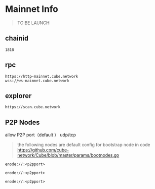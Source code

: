 # Mainnet Info

>TO BE LAUNCH

## chainid
```
1818
```
## rpc

```
https://http-mainnet.cube.network
wss://ws-mainnet.cube.network
```

## explorer
```
https://scan.cube.network
```

## P2P Nodes

allow P2P port（default <p2pport>） udp/tcp

> the following nodes are default config for bootstrap node in code https://github.com/cube-network/Cube/blob/master/params/bootnodes.go

```
enode://:<p2pport>

enode://:<p2pport>

enode://:<p2pport>
```

